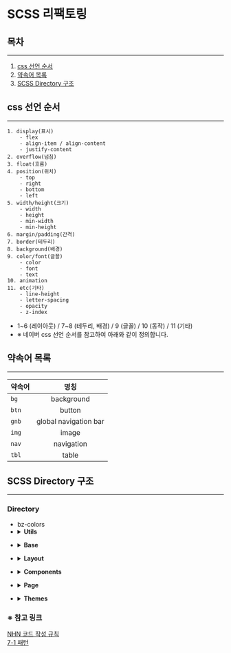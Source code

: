 # SCSS 리팩토링


## 목차

---

1. [css 선언 순서](#css-선언-순서)
2. [약속어 목록](#약속어-목록)
3. [SCSS Directory 구조](#scss-directory-구조)

## css 선언 순서

---

```
1. display(표시)
    - flex
    - align-item / align-content
    - justify-content
2. overflow(넘침)
3. float(흐름)
4. position(위치)
    - top
    - right
    - bottom
    - left
5. width/height(크기)
    - width
    - height
    - min-width
    - min-height
6. margin/padding(간격)
7. border(테두리)
8. background(배경)
9. color/font(글꼴)
    - color
    - font
    - text
10. animation
11. etc(기타)
    - line-height
    - letter-spacing
    - opacity
    - z-index
```

* 1~6 (레이아웃) / 7~8 (테두리, 배경) / 9 (글꼴) / 10 (동작) / 11 (기타)
* ※ 네이버 css 선언 순서를 참고하여 아래와 같이 정의합니다.

## 약속어 목록

---

| 약속어    |          명칭           | 
|--------|:---------------------:|
| `bg`   |      background       |
| `btn`  |        button         |
| `gnb`  | global navigation bar |
| `img`  |         image         |
| `nav`  |      navigation       |
| `tbl`  |         table         |

## SCSS Directory 구조

---

### Directory
<ul>
    <li style="list-style-type:disc">bz-colors</li>
    <li><details close=""><summary><strong>Utils</strong></summary>
        <ul>
            <li><details close=""><summary>mixins</summary>
                <ul>
                    <li style="list-style-type:disc">_animation.scss</li>
                    <li style="list-style-type:disc">_border.scss</li>
                    <li style="list-style-type:disc">_divider.scss</li>
                    <li style="list-style-type:disc">_component.scss</li>
                    <li style="list-style-type:disc">_image.scss</li>
                    <li style="list-style-type:disc">_layout.scss</li>
                    <li style="list-style-type:disc">_position.scss</li>
                    <li style="list-style-type:disc">_scroll.scss</li>
                    <li style="list-style-type:disc">_text.scss</li>
                    <li style="list-style-type:disc">_functions.scss</li>
                </ul>
            </details></li>
        </ul>
        <ul>
            <li><details close=""><summary>variables / 변수만</summary>
                <ul>
                    <li style="list-style-type:disc">_alignments.scss</li>
                    <li style="list-style-type:disc">_columns.scss</li>
                    <li style="list-style-type:disc">_flex.scss</li>
                    <li style="list-style-type:disc">_spacing.scss</li>
                    <li style="list-style-type:disc">_variables.scss</li>
                </ul>
            </details></li>
        </ul>
    </details></li>
</ul>
<ul>
    <li><details close=""><summary><strong>Base</strong></summary>
        <ul>
            <li style="list-style-type:disc">_reset.scss</li>
            <li style="list-style-type:disc">_common.scss</li>
            <li style="list-style-type:disc">_font.scss</li>
            <li style="list-style-type:disc">_icons.scss</li>
        </ul>
    </details></li>
</ul>
<ul>
    <li><details close=""><summary><strong>Layout</strong></summary>
        <ul>
            <li style="list-style-type:disc">_wrapper.scss</li>
            <li style="list-style-type:disc">_header.scss</li>
            <li style="list-style-type:disc">_footer.scss</li>
            <li style="list-style-type:disc">_navigation.scss</li>
            <li><details close=""><summary>_content.scss</summary>
                <ul>
                    <li style="list-style-type:disc">search</li>
                    <li style="list-style-type:disc">edit / view</li>
                </ul>
            </details></li>
        </ul>
    </details></li>
</ul>
<ul>
    <li><details close=""><summary><strong>Components</strong></summary>
        <ul>
            <li><details close=""><summary>Button.scss</summary>
                <ul>
                    <li style="list-style-type:disc">Icon</li>
                    <li style="list-style-type:disc">Single</li>
                    <li style="list-style-type:disc">Group</li>
                </ul>
            </details></li>
        </ul>
        <ul>
            <li><details close=""><summary>Form.scss</summary>
                <ul>
                    <li style="list-style-type:disc">Text Field</li>
                    <li style="list-style-type:disc">Dropdown / Select</li>
                    <li style="list-style-type:disc">Textarea</li>
                    <li style="list-style-type:disc">File uploader</li>
                    <li style="list-style-type:disc">Sliders</li>
                    <li style="list-style-type:disc">Switches</li>
                    <li style="list-style-type:disc">Checkbox</li>
                    <li style="list-style-type:disc">Radio</li>
                    <li style="list-style-type:disc">Color</li>
                    <li style="list-style-type:disc">Date / Time
                        <ul>
                            <li style="list-style-type:circle">Date</li>
                            <li style="list-style-type:circle">Time</li>
                            <li style="list-style-type:circle">Date Time</li>
                        </ul>
                    </li>
                </ul>
            </details></li>
        </ul>
        <ul>
            <li style="list-style-type:disc">_alerts.scss</li>
            <li style="list-style-type:disc">_avatar.scss</li>
            <li style="list-style-type:disc">_popup.scss</li>
            <li style="list-style-type:disc">_modal.scss</li>
            <li style="list-style-type:disc">_reply.scss</li>
            <li style="list-style-type:disc">_modal.scss</li>
            <li style="list-style-type:disc">_paging.scss</li>
            <li style="list-style-type:disc">_scrollbar.scss</li>
            <li style="list-style-type:disc">_tag.scss</li>
            <li style="list-style-type:disc">_thumbnail.scss</li>
            <li style="list-style-type:disc">_tooltip.scss</li>
            <li style="list-style-type:disc">_tree.scss</li>
            <li style="list-style-type:disc">_validation.scss</li>
        </ul>
    </details></li>
</ul>
<ul>
    <li><details close=""><summary><strong>Page</strong></summary>
        <ul>
            <li style="list-style-type:disc">document.scss</li>
            <li style="list-style-type:disc">formDesigner.scss</li>
            <li style="list-style-type:disc">portal.scss</li>
            <li style="list-style-type:disc">process.scss</li>
            <li style="list-style-type:disc">report.scss</li>        
        </ul>
    </details></li>
</ul>
<ul>
    <li><details close=""><summary><strong>Themes</strong></summary>
        <ul><li><details close=""><summary>Dark</summary></details></li></ul>
</details></li>
</ul>

### ※ 참고 링크
<p>
<a href="https://nuli.navercorp.com/data/convention/NHN_Coding_Conventions_for_Markup_Languages.pdf" target="_blank">NHN 코드 작성 규칙</a><br>
<a href="https://imagineu.tistory.com/23">7-1 패턴</a>
</p>
